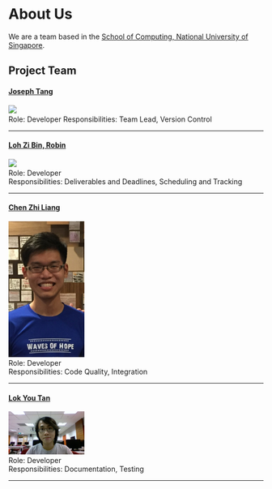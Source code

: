 # About Us

We are a team based in the [School of Computing, National University of Singapore](http://www.comp.nus.edu.sg).

## Project Team

#### [Joseph Tang](http://www.comp.nus.edu.sg/~damithch) <br>
<img src="images/JTLX.png" width="150"><br>
Role: Developer
Responsibilities: Team Lead, Version Control

-----

#### [Loh Zi Bin, Robin](http://github.com/robinloh)
<img src="images/robinloh.jpg" width="150"><br>
Role: Developer <br>
Responsibilities: Deliverables and Deadlines, Scheduling and Tracking

-----

#### [Chen Zhi Liang](http://github.com/chenzhiliang94)
<img src="images/chenzhiliang94.png" width="150"><br>
Role: Developer <br>
Responsibilities: Code Quality, Integration

-----

#### [Lok You Tan](http://github.com/e0003133)
<img src="images/e0003133.png" width="150"><br>
Role: Developer <br>
Responsibilities: Documentation, Testing


 -----